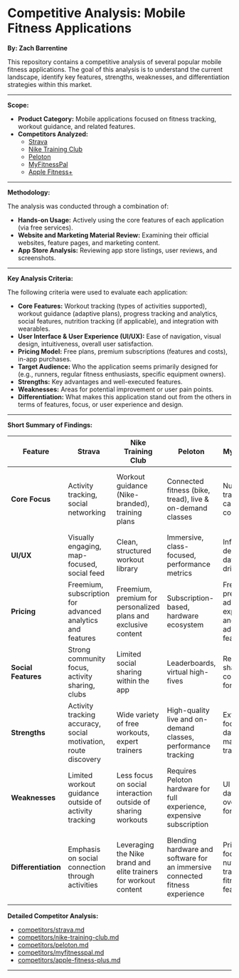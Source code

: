 # Competitive Analysis: Mobile Fitness Applications
**By: Zach Barrentine**

This repository contains a competitive analysis of several popular mobile fitness applications. The goal of this analysis is to understand the current landscape, identify key features, strengths, weaknesses, and differentiation strategies within this market.
___
**Scope:**

* **Product Category:** Mobile applications focused on fitness tracking, workout guidance, and related features.
* **Competitors Analyzed:**
    * [Strava](competitors/strava.md)
    * [Nike Training Club](competitors/nike-training-club.md)
    * [Peloton](competitors/peloton.md)
    * [MyFitnessPal](competitors/myfitnesspal.md)
    * [Apple Fitness+](competitors/apple-fitness-plus.md)
___
**Methodology:**

The analysis was conducted through a combination of:

* **Hands-on Usage:** Actively using the core features of each application (via free services).
* **Website and Marketing Material Review:** Examining their official websites, feature pages, and marketing content.
* **App Store Analysis:** Reviewing app store listings, user reviews, and screenshots.
___
**Key Analysis Criteria:**

The following criteria were used to evaluate each application:

* **Core Features:** Workout tracking (types of activities supported), workout guidance (adaptive plans), progress tracking and analytics, social features, nutrition tracking (if applicable), and integration with wearables.
* **User Interface & User Experience (UI/UX):** Ease of navigation, visual design, intuitiveness, overall user satisfaction.
* **Pricing Model:** Free plans, premium subscriptions (features and costs), in-app purchases.
* **Target Audience:** Who the application seems primarily designed for (e.g., runners, regular fitness enthusiasts, specific equipment owners).
* **Strengths:** Key advantages and well-executed features.
* **Weaknesses:** Areas for potential improvement or user pain points.
* **Differentiation:** What makes this application stand out from the others in terms of features, focus, or user experience and design.
___
**Short Summary of Findings:**

| Feature             | Strava                                  | Nike Training Club                      | Peloton                                   | MyFitnessPal                              | Apple Fitness+                          |
| ------------------- | --------------------------------------- | ----------------------------------------- | ----------------------------------------- | ----------------------------------------- | ----------------------------------------- |
| **Core Focus** | Activity tracking, social networking    | Workout guidance (Nike-branded), training plans | Connected fitness (bike, tread), live & on-demand classes | Nutrition tracking, calorie counting      | Guided workouts (various types), integration with Apple Watch |
| **UI/UX** | Visually engaging, map-focused, social feed | Clean, structured workout library         | Immersive, class-focused, performance metrics | Information-dense, database-driven        | Integrated, visually guided, Apple ecosystem focus |
| **Pricing** | Freemium, subscription for advanced analytics and features | Freemium, premium for personalized plans and exclusive content | Subscription-based, hardware ecosystem    | Freemium, premium for ad-free experience and advanced features | Subscription-based, requires Apple devices |
| **Social Features** | Strong community focus, activity sharing, clubs | Limited social sharing within the app     | Leaderboards, virtual high-fives          | Recipe sharing, community forums          | Activity sharing with friends (Apple ecosystem) |
| **Strengths** | Activity tracking accuracy, social motivation, route discovery | Wide variety of free workouts, expert trainers | High-quality live and on-demand classes, performance tracking | Extensive food database, macro tracking    | Seamless integration with Apple ecosystem, diverse workout types |
| **Weaknesses** | Limited workout guidance outside of activity tracking | Less focus on social interaction outside of sharing workouts | Requires Peloton hardware for full experience, expensive subscription | UI can feel dated, overwhelming for some | Requires Apple devices and Watch for full functionality |
| **Differentiation** | Emphasis on social connection through activities | Leveraging the Nike brand and elite trainers for workout content | Blending hardware and software for an immersive connected fitness experience | Primarily focused on nutrition tracking with fitness features | Deep integration within the Apple ecosystem, leveraging Apple Watch data |

**Detailed Competitor Analysis:**

* [competitors/strava.md](competitors/strava.md)
* [competitors/nike-training-club.md](competitors/nike-training-club.md)
* [competitors/peloton.md](competitors/peloton.md)
* [competitors/myfitnesspal.md](competitors/myfitnesspal.md)
* [competitors/apple-fitness-plus.md](competitors/apple-fitness-plus.md)
---
